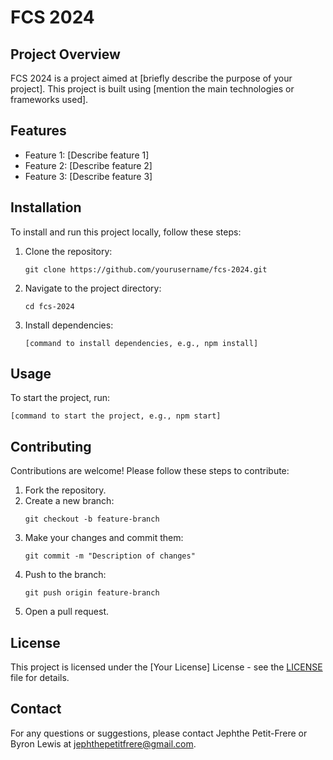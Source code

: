 # FCS 2024

## Project Overview
FCS 2024 is a project aimed at [briefly describe the purpose of your project]. This project is built using [mention the main technologies or frameworks used].

## Features
- Feature 1: [Describe feature 1]
- Feature 2: [Describe feature 2]
- Feature 3: [Describe feature 3]

## Installation
To install and run this project locally, follow these steps:

1. Clone the repository:
    ```
    git clone https://github.com/yourusername/fcs-2024.git
    ```
2. Navigate to the project directory:
    ```
    cd fcs-2024
    ```
3. Install dependencies:
    ```
    [command to install dependencies, e.g., npm install]
    ```

## Usage
To start the project, run:
```
[command to start the project, e.g., npm start]
```

## Contributing
Contributions are welcome! Please follow these steps to contribute:

1. Fork the repository.
2. Create a new branch:
    ```
    git checkout -b feature-branch
    ```
3. Make your changes and commit them:
    ```
    git commit -m "Description of changes"
    ```
4. Push to the branch:
    ```
    git push origin feature-branch
    ```
5. Open a pull request.

## License
This project is licensed under the [Your License] License - see the [LICENSE](LICENSE) file for details.

## Contact
For any questions or suggestions, please contact Jephthe Petit-Frere or Byron Lewis at jephthepetitfrere@gmail.com.
